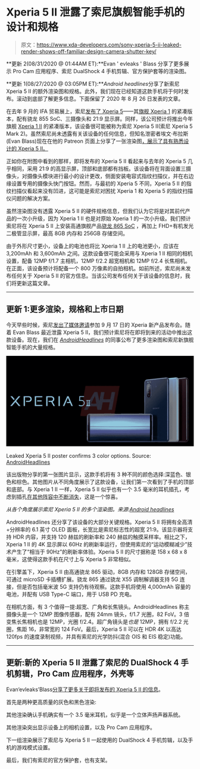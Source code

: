 # Xperia 5 II 泄露了索尼旗舰智能手机的设计和规格

> 原文：<https://www.xda-developers.com/sony-xperia-5-ii-leaked-render-shows-off-familiar-design-camera-shutter-key/>

**更新 2(08/31/2020 @ 01:44AM ET):**Evan ' evleaks ' Blass 分享了更多展示 Pro Cam 应用程序、索尼 DualShock 4 手机剪辑、官方保护套等的渲染图。

**更新 1(08/27/2020 @ 03:05PM ET):***Android headlines*分享了新索尼 Xperia 5 II 的额外渲染图和规格。此外，我们现在已经知道这款手机将于何时发布。滚动到底部了解更多信息。下面保留了 2020 年 8 月 26 日发表的文章。

在去年 9 月的 IFA 贸易展上，索尼[发布了 Xperia 5](https://www.xda-developers.com/sony-xperia-5-announced-ifa-2019/)——其[旗舰 Xperia 1](https://www.xda-developers.com/sony-xperia-1-xperia-10-xperia-10-plus-specifications-features/) 的紧凑版本，配有骁龙 855 SoC、三摄像头和 21:9 显示屏。同样，该公司预计将推出今年旗舰 [Xperia 1 II](https://www.xda-developers.com/sony-xperia-1-ii-xperia-10-ii-xperia-pro-announcement/) 的紧凑版本，该设备很可能被称为索尼 Xperia 5 II(索尼 Xperia 5 Mark 2)。虽然索尼尚未透露有关该设备的任何信息，但知名泄密者埃文·布拉斯(Evan Blass)现在在他的 Patreon 页面上分享了一张渲染图[，展示了具有熟悉设计的 Xperia 5 II。](https://www.patreon.com/posts/sony-xperia-5-ii-40872187)

正如你在附图中看到的那样，即将发布的 Xperia 5 II 看起来与去年的 Xperia 5 几乎相同，采用 21:9 的高显示屏，顶部和底部都有挡板。该设备将在背面设置三摄像头，对摄像头模块进行最小的设计更改，侧面安装电容式指纹扫描仪，并在右边缘设置专用的摄像头快门按钮。然而，与最初的 Xperia 5 不同，Xperia 5 II 的指纹扫描仪看起来没有凹进，这可能是索尼对困扰 Xperia 1 和 Xperia 5 的指纹扫描仪问题的解决方案。

虽然渲染图没有透露 Xperia 5 II 的硬件规格信息，但我们认为它将是对其前代产品的一次小升级，因为 Xperia 1 II 也是对原始 Xperia 1 的一次小升级。我们预计索尼将在 Xperia 5 II 上安装高通旗舰产品[骁龙 865 SoC](https://www.xda-developers.com/qualcomm-snapdragon-865-processor-specifications-features/) ，再加上 FHD+有机发光二极管显示屏，最高 8GB 内存和 256GB 存储空间。

由于外形尺寸更小，设备上的电池也将比 Xperia 1 II 上的电池更小，应该在 3,200mAh 和 3,600mAh 之间。这款设备很可能会采用与 Xperia 1 II 相同的相机设置，配备 12MP f/1.7 主相机，12MP f/2.2 超宽相机和 12MP f/2.4 长焦相机。在正面，该设备预计将配备一个 800 万像素的自拍相机。如前所述，索尼尚未发布任何关于 Xperia 5 II 的官方信息。当该公司发布任何关于该设备的信息时，我们将更新这篇文章。

* * *

## 更新 1:更多渲染，规格和上市日期

今天早些时候，索尼[发出了媒体邀请](http://www.xperiablog.net/2020/08/27/sony-to-announce-xperia-5-ii-on-17-september-2020/)参加 9 月 17 日的 Xperia 新产品发布会。随着 Evan Blass 最近泄露 Xperia 5 II，我们预计索尼将在即将到来的活动中推出这款设备。现在，我们在 [*AndroidHeadlines*](https://www.androidheadlines.com/Exclusive-Sony-Xperia-5-2-Android-Smartphone-Leak) 的同事公布了更多渲染图和索尼新旗舰智能手机的大量规格。

 <picture>![](img/ae72e672724cbd4e1b0c10812390c20c.png)</picture> 

Leaked Xperia 5 II poster confirms 3 color options. Source: [AndroidHeadlines](https://www.androidheadlines.com/Exclusive-Sony-Xperia-5-2-Android-Smartphone-Leak)

该出版物分享的第一张图片显示，这款手机将有 3 种不同的颜色选择:深蓝色、银色和棕色。其他图片从不同角度展示了这款设备，让我们第一次看到了手机的顶部和底部。与 Xperia 1 II 一样，Xperia 5 II 似乎也有一个 3.5 毫米的耳机插孔，考虑到插孔[在其他阵容中不断消失](https://www.xda-developers.com/asus-zenfone-7-pro-specs-features-pricing-availability/)，这是一个惊喜。

*从各个角度展示索尼 Xperia 5 II 的多个渲染图。来源:[Android headlines](https://www.androidheadlines.com/Exclusive-Sony-Xperia-5-2-Android-Smartphone-Leak)*

AndroidHeadlines 还分享了该设备的大部分关键规格。Xperia 5 II 将拥有全高清+分辨率的 6.1 英寸 OLED 面板，长宽比是索尼标志性的超宽 21:9。该显示器将支持 HDR 内容，并支持 120 赫兹的刷新率和 240 赫兹的触摸采样率。相比之下，Xperia 1 II 的 4K 显示屏以 60Hz 的刷新率运行，但使用索尼的“运动模糊减少”技术产生了“相当于 90Hz”的刷新率体验。Xperia 5 II 的尺寸据称是 158 x 68 x 8 毫米，这使得这款手机在尺寸上与 Xperia 5 非常相似。

在引擎盖下，Xperia 5 II 由高通骁龙 865 驱动，8GB 内存和 128GB 存储空间，可通过 microSD 卡插槽扩展。骁龙 865 通过骁龙 X55 调制解调器支持 5G 连接，但是否包括毫米波 5G 支持仍有待观察。这款手机将使用 4,000mAh 容量的电池，并配有 USB Type-C 端口，用于 USB PD 充电。

在相机方面，有 3 个值得一提:超宽、广角和长焦镜头。AndroidHeadlines 称主摄像头是一个 12MP 图像传感器，配有 24mm 镜头，f/1.7 光圈，82 FoV。3 倍变焦长焦相机也是 12MP，光圈 f/2.4。超广角镜头是*也是* 12MP，拥有 f/2.2 光圈，焦距 16，非常宽的 124 FoV。最后，Xperia 5 II 可以在 HDR 4K 以高达 120fps 的速度录制视频，并具有索尼的光学防抖(混合 OIS 和 EIS 稳定)功能。

* * *

## 更新:新的 Xperia 5 II 泄露了索尼的 DualShock 4 手机剪辑，Pro Cam 应用程序，外壳等

Evan‘evleaks’Blass[分享了更多关于即将发布的 Xperia 5 II 的信息](https://twitter.com/evleaks/status/1299423055618473988)。

首先是两种更高质量的灰色和黑色渲染:

其他渲染确认手机确实有一个 3.5 毫米耳机，似乎是一个立体声扬声器系统。

其他渲染突出显示设备上的相机设置，以及 Pro Cam 应用程序。

下一组渲染展示了索尼与 Xperia 5 II 一起使用的 DualShock 4 手机剪辑，以及手机的游戏模式设置。

最后，我们有索尼的官方保护套，也有支架。